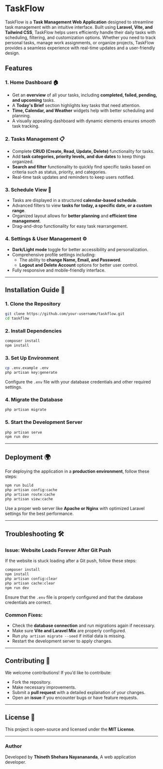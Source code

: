 # TaskFlow

TaskFlow is a **Task Management Web Application** designed to streamline task management with an intuitive interface. Built using **Laravel, Vite, and Tailwind CSS**, TaskFlow helps users efficiently handle their daily tasks with scheduling, filtering, and customization options. Whether you need to track personal tasks, manage work assignments, or organize projects, TaskFlow provides a seamless experience with real-time updates and a user-friendly design.

## Features

### **1. Home Dashboard** 🏠
- Get an **overview** of all your tasks, including **completed, failed, pending, and upcoming** tasks.
- A **Today's Brief** section highlights key tasks that need attention.
- **Time, Calendar, and Weather** widgets help with better scheduling and planning.
- A visually appealing dashboard with dynamic elements ensures smooth task tracking.

### **2. Tasks Management** 📋
- Complete **CRUD (Create, Read, Update, Delete)** functionality for tasks.
- Add **task categories, priority levels, and due dates** to keep things organized.
- **Search and filter** functionality to quickly find specific tasks based on criteria such as status, priority, and categories.
- Real-time task updates and reminders to keep users notified.

### **3. Schedule View** 📅
- Tasks are displayed in a structured **calendar-based schedule**.
- Advanced filters to view **tasks for today, a specific date, or a custom range**.
- Organized layout allows for **better planning** and **efficient time management**.
- Drag-and-drop functionality for easy task rearrangement.

### **4. Settings & User Management** ⚙️
- **Dark/Light mode** toggle for better accessibility and personalization.
- Comprehensive profile settings including:
  - The ability to **change Name, Email, and Password**.
  - **Logout and Delete Account** options for better user control.
- Fully responsive and mobile-friendly interface.

---

## Installation Guide 🚀

### **1. Clone the Repository**
```sh
git clone https://github.com/your-username/taskflow.git
cd taskflow
```

### **2. Install Dependencies**
```sh
composer install
npm install
```

### **3. Set Up Environment**
```sh
cp .env.example .env
php artisan key:generate
```
Configure the `.env` file with your database credentials and other required settings.

### **4. Migrate the Database**
```sh
php artisan migrate
```

### **5. Start the Development Server**
```sh
php artisan serve
npm run dev
```

---

## Deployment 🌍
For deploying the application in a **production environment**, follow these steps:
```sh
npm run build
php artisan config:cache
php artisan route:cache
php artisan view:cache
```
Use a proper web server like **Apache or Nginx** with optimized Laravel settings for the best performance.

---

## Troubleshooting 🛠️
### **Issue: Website Loads Forever After Git Push**
If the website is stuck loading after a Git push, follow these steps:
```sh
composer install
npm install
php artisan config:clear
php artisan cache:clear
npm run dev
```
Ensure that the `.env` file is properly configured and that the database credentials are correct.

### **Common Fixes:**
- Check the **database connection** and run migrations again if necessary.
- Make sure **Vite and Laravel Mix** are properly configured.
- Run `php artisan migrate --seed` if initial data is missing.
- Restart the development server to apply changes.

---

## Contributing 🤝
We welcome contributions! If you’d like to contribute:
- Fork the repository.
- Make necessary improvements.
- Submit a **pull request** with a detailed explanation of your changes.
- Open an **issue** if you encounter bugs or have feature requests.

---

## License 📜
This project is open-source and licensed under the **MIT License**.

---

### **Author**
Developed by **Thineth Shehara Nayanananda**, A web application developer.


